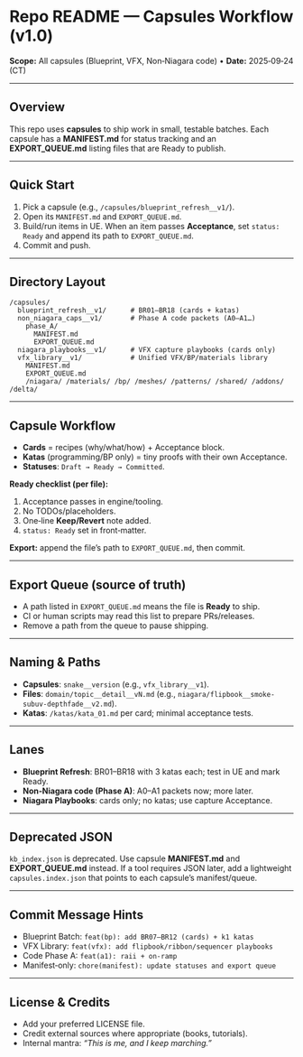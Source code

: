 # Repo README — Capsules Workflow (v1.0)

**Scope:** All capsules (Blueprint, VFX, Non‑Niagara code)  •  **Date:** 2025‑09‑24 (CT)

---

## Overview

This repo uses **capsules** to ship work in small, testable batches. Each capsule has a **MANIFEST.md** for status tracking and an **EXPORT_QUEUE.md** listing files that are Ready to publish.

---

## Quick Start

1. Pick a capsule (e.g., `/capsules/blueprint_refresh__v1/`).
2. Open its `MANIFEST.md` and `EXPORT_QUEUE.md`.
3. Build/run items in UE. When an item passes **Acceptance**, set `status: Ready` and append its path to `EXPORT_QUEUE.md`.
4. Commit and push.

---

## Directory Layout

```
/capsules/
  blueprint_refresh__v1/      # BR01–BR18 (cards + katas)
  non_niagara_caps__v1/       # Phase A code packets (A0–A1…)
    phase_A/
      MANIFEST.md
      EXPORT_QUEUE.md
  niagara_playbooks__v1/      # VFX capture playbooks (cards only)
  vfx_library__v1/            # Unified VFX/BP/materials library
    MANIFEST.md
    EXPORT_QUEUE.md
    /niagara/ /materials/ /bp/ /meshes/ /patterns/ /shared/ /addons/ /delta/
```

---

## Capsule Workflow

* **Cards** = recipes (why/what/how) + Acceptance block.
* **Katas** (programming/BP only) = tiny proofs with their own Acceptance.
* **Statuses**: `Draft → Ready → Committed`.

**Ready checklist (per file):**

1. Acceptance passes in engine/tooling.
2. No TODOs/placeholders.
3. One‑line **Keep/Revert** note added.
4. `status: Ready` set in front‑matter.

**Export:** append the file’s path to `EXPORT_QUEUE.md`, then commit.

---

## Export Queue (source of truth)

* A path listed in `EXPORT_QUEUE.md` means the file is **Ready** to ship.
* CI or human scripts may read this list to prepare PRs/releases.
* Remove a path from the queue to pause shipping.

---

## Naming & Paths

* **Capsules**: `snake__version` (e.g., `vfx_library__v1`).
* **Files**: `domain/topic__detail__vN.md` (e.g., `niagara/flipbook__smoke-subuv-depthfade__v2.md`).
* **Katas**: `/katas/kata_01.md` per card; minimal acceptance tests.

---

## Lanes

* **Blueprint Refresh**: BR01–BR18 with 3 katas each; test in UE and mark Ready.
* **Non‑Niagara code (Phase A)**: A0–A1 packets now; more later.
* **Niagara Playbooks**: cards only; no katas; use capture Acceptance.

---

## Deprecated JSON

`kb_index.json` is deprecated. Use capsule **MANIFEST.md** and **EXPORT\_QUEUE.md** instead. If a tool requires JSON later, add a lightweight `capsules.index.json` that points to each capsule’s manifest/queue.

---

## Commit Message Hints

* Blueprint Batch: `feat(bp): add BR07–BR12 (cards) + k1 katas`
* VFX Library: `feat(vfx): add flipbook/ribbon/sequencer playbooks`
* Code Phase A: `feat(a1): raii + on‑ramp`
* Manifest‑only: `chore(manifest): update statuses and export queue`

---

## License & Credits

* Add your preferred LICENSE file.
* Credit external sources where appropriate (books, tutorials).
* Internal mantra: *“This is me, and I keep marching.”*
